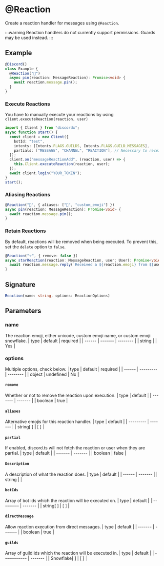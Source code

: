 # @Reaction

Create a reaction handler for messages using `@Reaction`.

:::warning
Reaction handlers do not currently support permissions. Guards may be used instead.
:::

## Example

```ts
@Discord()
class Example {
  @Reaction("📌")
  async pin(reaction: MessageReaction): Promise<void> {
    await reaction.message.pin();
  }
}
```

### Execute Reactions

You have to manually execute your reactions by using `client.executeReaction(reaction, user)`

```ts
import { Client } from "discordx";
async function start() {
  const client = new Client({
    botId: "test",
    intents: [Intents.FLAGS.GUILDS, Intents.FLAGS.GUILD_MESSAGES],
    partials: ["MESSAGE", "CHANNEL", "REACTION"], // Necessary to receive reactions for uncached messages
  });
  client.on("messageReactionAdd", (reaction, user) => {
    this.Client.executeReaction(reaction, user);
  });
  await client.login("YOUR_TOKEN");
}
start();
```

### Aliasing Reactions

```ts
@Reaction("📌", { aliases: ["📍", "custom_emoji"] })
async pin(reaction: MessageReaction): Promise<void> {
  await reaction.message.pin();
}
```

### Retain Reactions

By default, reactions will be removed when being executed. To prevent this, set the `delete` option to `false`.

```ts
@Reaction("⭐", { remove: false })
async starReaction(reaction: MessageReaction, user: User): Promise<void> {
  await reaction.message.reply(`Received a ${reaction.emoji} from ${user}`);
}
```

## Signature

```ts
Reaction(name: string, options: ReactionOptions)
```

## Parameters

### name

The reaction emoji, either unicode, custom emoji name, or custom emoji snowflake.
| type | default | required |
| ------ | ------- | -------- |
| string | | Yes |

### options

Multiple options, check below.
| type | default | required |
| ------ | --------- | -------- |
| object | undefined | No |

#### `remove`

Whether or not to remove the reaction upon execution.
| type | default |
| ------- | ------- |
| boolean | true |

#### `aliases`

Alternative emojis for this reaction handler.
| type | default |
| --------- | ------- |
| string[ ] | [ ] |

#### `partial`

If enabled, discord.ts will not fetch the reaction or user when they are partial.
| type | default |
| ------- | ------- |
| boolean | false |

#### `Description`

A description of what the reaction does.
| type | default |
| ------ | ------- |
| string | |

#### `botIds`

Array of bot ids which the reaction will be executed on.
| type | default |
| --------- | ------- |
| string[ ] | [ ] |

#### `directMessage`

Allow reaction execution from direct messages.
| type | default |
| ------- | ------- |
| boolean | true |

#### `guilds`

Array of guild ids which the reaction will be executed in.
| type | default |
| ------------ | ------- |
| Snowflake[ ] | [ ] |
